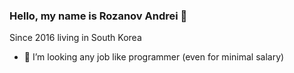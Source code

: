 ### Hello, my name is Rozanov Andrei 👋

Since 2016 living in South Korea

- 💞️ I’m looking any job like programmer (even for minimal salary)

<!---
RAprogramm/RAprogramm is a ✨ special ✨ repository because its `README.md` (this file) appears on your GitHub profile.
You can click the Preview link to take a look at your changes.
--->

